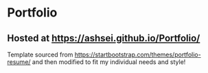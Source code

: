 # Portfolio

## Hosted at https://ashsei.github.io/Portfolio/

Template sourced from https://startbootstrap.com/themes/portfolio-resume/ and then modified to fit my individual needs and style!
